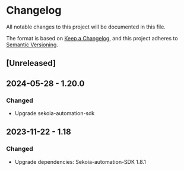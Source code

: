 # Changelog

All notable changes to this project will be documented in this file.

The format is based on [Keep a Changelog](https://keepachangelog.com/en/1.0.0/),
and this project adheres to [Semantic Versioning](https://semver.org/spec/v2.0.0.html).

## [Unreleased]

## 2024-05-28 - 1.20.0

### Changed

- Upgrade sekoia-automation-sdk

## 2023-11-22 - 1.18

### Changed

- Upgrade dependencies: Sekoia-automation-SDK 1.8.1
